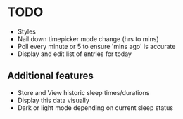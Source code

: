# TODO

-   Styles
-   Nail down timepicker mode change (hrs to mins)
-   Poll every minute or 5 to ensure 'mins ago' is accurate
-   Display and edit list of entries for today

## Additional features

-   Store and View historic sleep times/durations
-   Display this data visually
-   Dark or light mode depending on current sleep status
